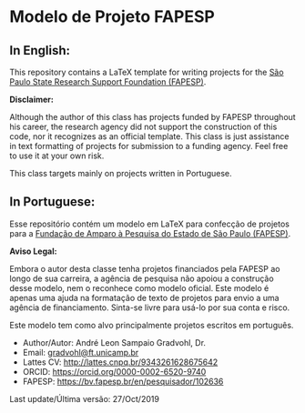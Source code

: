 # Modelo de Projeto FAPESP
## In English:
This repository contains a LaTeX template for writing projects for the [São Paulo State Research Support Foundation (FAPESP)](http://www.fapesp.br/en).

**Disclaimer:**
  
  Although the author of this class has projects funded by FAPESP throughout his career, the research agency did not support the construction of this code, nor it recognizes as an official template. This class is just assistance in text  formatting of projects for submission to a funding agency. Feel free to use it at your own risk.

  This class targets mainly on projects written in Portuguese.

## In Portuguese:
 
 Esse repositório contém um modelo em LaTeX para confecção de projetos para a [Fundação de Amparo à Pesquisa do Estado de São Paulo (FAPESP)](http://www.fapesp.br).

 **Aviso Legal:**
 
 Embora o autor desta classe tenha projetos financiados pela FAPESP ao longo de sua carreira, a agência de pesquisa não apoiou a construção desse modelo, nem o reconhece como modelo oficial. Este modelo é apenas uma ajuda na formatação de texto de projetos para envio a uma agência de financiamento. Sinta-se livre para usá-lo por sua conta e risco.

Este modelo tem como alvo principalmente projetos escritos em português.

- Author/Autor: André Leon Sampaio Gradvohl, Dr.
- Email:        gradvohl@ft.unicamp.br
- Lattes CV:    http://lattes.cnpq.br/9343261628675642
- ORCID:        https://orcid.org/0000-0002-6520-9740
- FAPESP:       https://bv.fapesp.br/en/pesquisador/102636
 
Last update/Última versão: 27/Oct/2019
